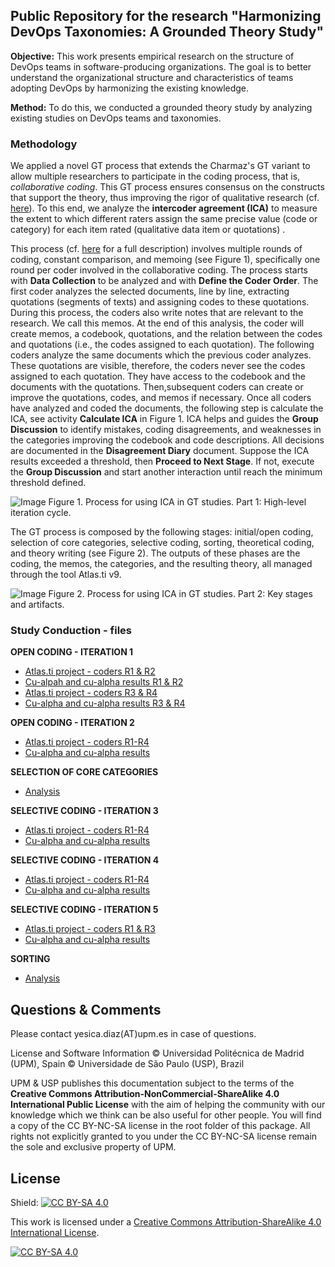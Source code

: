 ## Public Repository for the research "Harmonizing DevOps Taxonomies: A Grounded Theory Study"

**Objective:** This work presents empirical research on the structure of DevOps teams in software-producing organizations. The goal is to better understand the organizational structure and characteristics of teams adopting DevOps by harmonizing the existing knowledge. 

**Method:** To do this, we conducted a grounded theory study by analyzing existing studies on DevOps teams and taxonomies.

### Methodology 

We applied a novel GT process that extends the Charmaz's GT variant to allow multiple researchers to participate in the coding process, that is, _collaborative coding_. This GT process ensures consensus on the constructs that support the theory, thus improving the rigor of qualitative research (cf. [here](https://arxiv.org/pdf/2107.11449)). To this end, we analyze the **intercoder agreement (ICA)** to measure the extent to which different raters assign the same precise value (code or category) for each item rated (qualitative data item or quotations) .

This process (cf. [here](https://arxiv.org/pdf/2107.11449) for a full description) involves multiple rounds of coding, constant comparison, and memoing (see Figure 1), specifically one round per coder involved in the collaborative coding. The process starts with **Data Collection** to be analyzed and with **Define the Coder Order**. The first coder analyzes the selected documents, line by line, extracting quotations (segments of texts) and assigning codes to these quotations. During this process, the coders also write notes that are relevant to the research. We call this memos. At the end of this analysis, the coder will create memos, a codebook, quotations, and the relation between the codes and quotations (i.e., the codes assigned to each quotation). The following coders analyze the same documents which the previous coder analyzes. These quotations are visible, therefore, the coders never see the codes assigned to each quotation. They have access to the codebook and the documents with the quotations. Then,subsequent coders can create or improve the quotations, codes, and memos if necessary. Once all coders have analyzed and coded the documents, the following step is calculate the ICA, see activity **Calculate ICA** in Figure 1. ICA helps and guides the **Group Discussion** to identify mistakes, coding disagreements, and weaknesses in the categories improving the codebook and code descriptions. All decisions are documented in the **Disagreement Diary** document. Suppose the ICA results exceeded a threshold, then **Proceed to Next Stage**. If not, execute the **Group Discussion** and start another interaction until reach the minimum threshold defined.

![Image](https://github.com/jdiazfernandez/devops_taxonomies.github.io/blob/main/images/coding_process.png)
Figure 1. Process for using ICA in GT studies. Part 1: High-level iteration cycle.

The GT process is composed by the following stages: initial/open coding, selection of core categories, selective coding, sorting, theoretical coding, and theory writing (see Figure 2). The outputs of these phases are the coding, the memos, the categories, and the resulting theory, all managed through the tool Atlas.ti v9.

![Image](https://github.com/jdiazfernandez/devops_taxonomies.github.io/blob/main/images/methodology.png)
Figure 2. Process for using ICA in GT studies. Part 2: Key stages and artifacts.

### Study Conduction - files

**OPEN CODING - ITERATION 1**
 
- [Atlas.ti project - coders R1 & R2](https://github.com/jdiazfernandez/devops_taxonomies.github.io/blob/main/01_OPEN%20CODING%20-%20ITERATION%201/UnifiedDevOps%20OpenCoding%20ITE1%20ICA%20(jd%20%2B%20ia).atlproj9)
- [Cu-alpah and cu-alpha results R1 & R2](https://github.com/jdiazfernandez/devops_taxonomies.github.io/blob/main/01_OPEN%20CODING%20-%20ITERATION%201/UnifiedDevOps%20OpenCoding%20ITE1%20ICA%20(jd%20%2B%20ia)%20-%20cu%20alpha.pdf)
- [Atlas.ti project - coders R3 & R4](https://github.com/jdiazfernandez/devops_taxonomies.github.io/blob/main/01_OPEN%20CODING%20-%20ITERATION%201/UnifiedDevOps%20OpenCoding%20ITE1%20ICA%20(cr2%20%2B%20jp2).atlproj9)
- [Cu-alpha and cu-alpha results R3 & R4](https://github.com/jdiazfernandez/devops_taxonomies.github.io/blob/main/01_OPEN%20CODING%20-%20ITERATION%201/UnifiedDevOps%20OpenCoding%20ITE1%20ICA%20(cr%20%2B%20jp)%20-%20cu%20alpha.pdf)

**OPEN CODING - ITERATION 2**
- [Atlas.ti project - coders R1-R4](https://github.com/jdiazfernandez/devops_taxonomies.github.io/blob/main/02_OPEN%20CODING%20-%20ITERATION%202/UnifiedDevOps%20OpenCoding%20ITE2%20ICA%20(jd%20%2B%20iq%20%2B%20cr%20%2B%20jp).atlproj9)
- [Cu-alpha and cu-alpha results](https://github.com/jdiazfernandez/devops_taxonomies.github.io/blob/main/02_OPEN%20CODING%20-%20ITERATION%202/UnifiedDevOps%20OpenCoding%20ITE2%20ICA%20(jd%20%2B%20ia%20%2B%20cr%20%2B%20jp)%20-%20cu%20alpha.pdf)

**SELECTION OF CORE CATEGORIES**
- [Analysis](https://github.com/jdiazfernandez/devops_taxonomies.github.io/blob/main/03_SELECTION%20OF%20CORE%20CATEGORIES/selection%20of%20core%20categories.docx)

**SELECTIVE CODING - ITERATION 3**
- [Atlas.ti project - coders R1-R4]()
- [Cu-alpha and cu-alpha results](https://github.com/jdiazfernandez/devops_taxonomies.github.io/blob/main/04_SELECTIVE%20CODING%20-%20ITERATION%203/UnifiedDevOps%20Selective%20Coding%20ITE3%20ICA%20(jp%20%2B%20jd%20D5%20D6)%20-%20cu%20alpha.pdf)

**SELECTIVE CODING - ITERATION 4**
- [Atlas.ti project - coders R1-R4](https://github.com/jdiazfernandez/devops_taxonomies.github.io/blob/main/05_SELECTIVE%20CODING%20-%20ITERATION%204/UnifiedDevOps%20Selective%20Coding%20ITE4%20ICA.atlproj9)
- [Cu-alpha and cu-alpha results](https://github.com/jdiazfernandez/devops_taxonomies.github.io/blob/main/05_SELECTIVE%20CODING%20-%20ITERATION%204/UnifiedDevOps%20Selective%20Coding%20ITE4%20ICA%20(jd%20%2B%20ia%20%2B%20cr%20%2B%20jp)%20-%20cu%20alpha.pdf)

**SELECTIVE CODING - ITERATION 5**
- [Atlas.ti project - coders R1 & R3](https://github.com/jdiazfernandez/devops_taxonomies.github.io/blob/main/06_SELECTIVE%20CODING%20-%20ITERATION%205/UnifiedDevOps%20Selective%20Coding%20ITE5%20ICA.atlproj9)
- [Cu-alpha and cu-alpha results](https://github.com/jdiazfernandez/devops_taxonomies.github.io/blob/main/06_SELECTIVE%20CODING%20-%20ITERATION%205/UnifiedDevOps%20Selective%20Coding%20ITE5%20ICA%20(jd%20%2B%20jp)%20-%20cu%20alpha.pdf)

**SORTING**
- [Analysis](https://github.com/jdiazfernandez/devops_taxonomies.github.io/blob/main/07_SORTING/sorting.docx)

## Questions & Comments

Please contact yesica.diaz(AT)upm.es in case of questions.

License and Software Information
© Universidad Politécnica de Madrid (UPM), Spain
© Universidade de São Paulo (USP), Brazil

UPM & USP publishes this documentation subject to the terms of the **Creative Commons Attribution-NonCommercial-ShareAlike 4.0 International Public License** with the aim of helping the community with our knowledge which we think can be also useful for other people. You will find a copy of the CC BY-NC-SA license in the root folder of this package. All rights not explicitly granted to you under the CC BY-NC-SA license remain the sole and exclusive property of UPM.

## License

Shield: [![CC BY-SA 4.0][cc-by-sa-shield]][cc-by-sa]

This work is licensed under a [Creative Commons Attribution-ShareAlike 4.0
International License][cc-by-sa].

[![CC BY-SA 4.0][cc-by-sa-image]][cc-by-sa]

[cc-by-sa]: http://creativecommons.org/licenses/by-sa/4.0/
[cc-by-sa-image]: https://licensebuttons.net/l/by-sa/4.0/88x31.png
[cc-by-sa-shield]: https://img.shields.io/badge/License-CC%20BY--SA%204.0-lightgrey.svg
